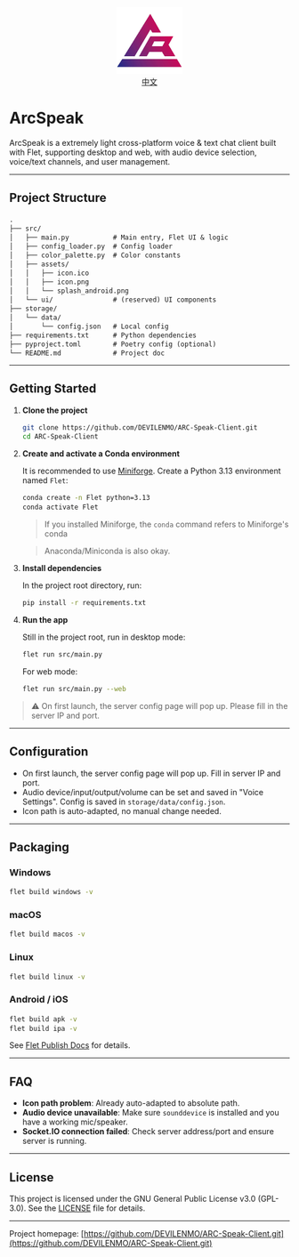 <div align="center">
  <img src="src/assets/icon.png" alt="ArcSpeak Icon" width="120"/>
</div>

<div align="center">
  <a href="./ReadMe_zh.md">中文</a>
</div>

# ArcSpeak

ArcSpeak is a extremely light cross-platform voice & text chat client built with Flet, supporting desktop and web, with audio device selection, voice/text channels, and user management.

---

## Project Structure

```
.
├── src/
│   ├── main.py           # Main entry, Flet UI & logic
│   ├── config_loader.py  # Config loader
│   ├── color_palette.py  # Color constants
│   ├── assets/
│   │   ├── icon.ico
│   │   ├── icon.png
│   │   └── splash_android.png
│   └── ui/               # (reserved) UI components
├── storage/
│   └── data/
│       └── config.json   # Local config
├── requirements.txt      # Python dependencies
├── pyproject.toml        # Poetry config (optional)
└── README.md             # Project doc
```

---

## Getting Started

1. **Clone the project**

   ```bash
   git clone https://github.com/DEVILENMO/ARC-Speak-Client.git
   cd ARC-Speak-Client
   ```

2. **Create and activate a Conda environment**

   It is recommended to use [Miniforge](https://github.com/conda-forge/miniforge). Create a Python 3.13 environment named `Flet`:

   ```bash
   conda create -n Flet python=3.13
   conda activate Flet
   ```
   > If you installed Miniforge, the `conda` command refers to Miniforge's conda

   > Anaconda/Miniconda is also okay.

3. **Install dependencies**

   In the project root directory, run:

   ```bash
   pip install -r requirements.txt
   ```

4. **Run the app**

   Still in the project root, run in desktop mode:

   ```bash
   flet run src/main.py
   ```

   For web mode:
   ```bash
   flet run src/main.py --web
   ```

> ⚠️ On first launch, the server config page will pop up. Please fill in the server IP and port.

---

## Configuration

- On first launch, the server config page will pop up. Fill in server IP and port.
- Audio device/input/output/volume can be set and saved in "Voice Settings". Config is saved in `storage/data/config.json`.
- Icon path is auto-adapted, no manual change needed.

---

## Packaging

### Windows
```bash
flet build windows -v
```
### macOS
```bash
flet build macos -v
```
### Linux
```bash
flet build linux -v
```
### Android / iOS
```bash
flet build apk -v
flet build ipa -v
```
See [Flet Publish Docs](https://flet.dev/docs/publish/) for details.

---

## FAQ

- **Icon path problem**: Already auto-adapted to absolute path.
- **Audio device unavailable**: Make sure `sounddevice` is installed and you have a working mic/speaker.
- **Socket.IO connection failed**: Check server address/port and ensure server is running.

---

## License

This project is licensed under the GNU General Public License v3.0 (GPL-3.0).
See the [LICENSE](./LICENSE) file for details.

---

Project homepage: [https://github.com/DEVILENMO/ARC-Speak-Client.git](https://github.com/DEVILENMO/ARC-Speak-Client.git)